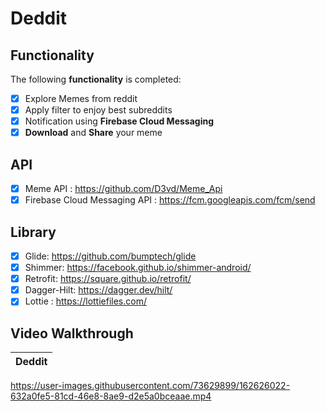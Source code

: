 # Deddit

## Functionality  

The following **functionality** is completed:

* [x] Explore Memes from reddit
* [x] Apply filter to enjoy best subreddits 
* [x] Notification using **Firebase Cloud Messaging** 
* [x] **Download** and **Share** your meme 

## API
* [x] Meme API : https://github.com/D3vd/Meme_Api
* [x] Firebase Cloud Messaging API : https://fcm.googleapis.com/fcm/send

## Library 
* [x] Glide: https://github.com/bumptech/glide
* [x] Shimmer: https://facebook.github.io/shimmer-android/
* [x] Retrofit: https://square.github.io/retrofit/ 
* [x] Dagger-Hilt: https://dagger.dev/hilt/  
* [x] Lottie : https://lottiefiles.com/

## Video Walkthrough

Deddit                      |
:-------------------------:|



https://user-images.githubusercontent.com/73629899/162626022-632a0fe5-81cd-46e8-8ae9-d2e5a0bceaae.mp4 

